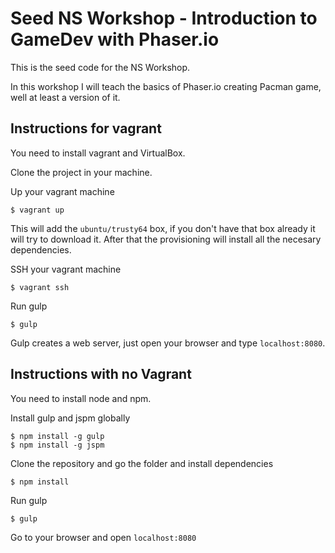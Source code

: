 # Seed NS Workshop - Introduction to GameDev with Phaser.io

This is the seed code for the NS Workshop.

In this workshop I will teach the basics of Phaser.io creating Pacman game, well at least a version of it.

## Instructions for vagrant

You need to install vagrant and VirtualBox.

Clone the project in your machine.

Up your vagrant machine

```
$ vagrant up
```

This will add the `ubuntu/trusty64` box, if you don't have that box already it will try to download it. After that the provisioning will install all the necesary dependencies.

SSH your vagrant machine

```
$ vagrant ssh
```

Run gulp

```
$ gulp
```

Gulp creates a web server, just open your browser and type `localhost:8080`.

## Instructions with no Vagrant

You need to install node and npm.

Install gulp and jspm globally

```
$ npm install -g gulp
$ npm install -g jspm
```

Clone the repository and go the folder and install dependencies

```
$ npm install
```

Run gulp

```
$ gulp
```

Go to your browser and open `localhost:8080`
